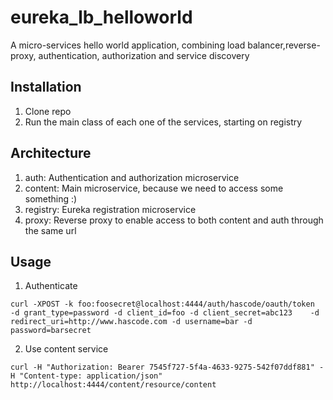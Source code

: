 # eureka_lb_helloworld
A micro-services hello world application, combining load balancer,reverse-proxy, authentication, authorization and service discovery

## Installation
1. Clone repo
2. Run the main class of each one of the services, starting on registry

## Architecture
1. auth: Authentication and authorization microservice
2. content: Main microservice, because we need to access some something :)
3. registry: Eureka registration microservice
4. proxy: Reverse proxy to enable access to both content and auth through the same url

## Usage
1. Authenticate

`curl -XPOST -k foo:foosecret@localhost:4444/auth/hascode/oauth/token    -d grant_type=password -d client_id=foo -d client_secret=abc123    -d redirect_uri=http://www.hascode.com -d username=bar -d password=barsecret`

2. Use content service

`curl -H "Authorization: Bearer 7545f727-5f4a-4633-9275-542f07ddf881" -H "Content-type: application/json" http://localhost:4444/content/resource/content`
